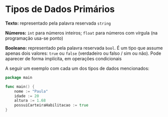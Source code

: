 # Tipos de Dados Primários

**Texto:** representado pela palavra reservada `string`

**Números:** `int` para números inteiros; `float` para números com vírgula (na programação usa-se ponto)

**Booleano:** representado pela palavra reservada `bool`. É um tipo que assume apenas dois valores: `true` ou `false` (verdadeiro ou falso / sim ou não). 
Pode aparecer de forma implícita, em operações condicionais

A seguir um exemplo com cada um dos tipos de dados mencionados:
```go
package main

func main() {
	nome := "Paula"
	idade := 20
	altura := 1.68
	possuiCarteiraHabilitacao := true
}
```
